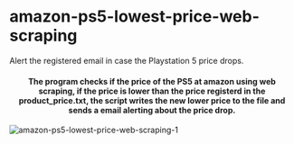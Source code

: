 # amazon-ps5-lowest-price-web-scraping
Alert the registered email in case the Playstation 5 price drops.

<h4 align="center">The program checks if the price of the PS5 at amazon using web scraping, if the price is lower than the price registerd in the product_price.txt, the script writes the new lower price to the file and sends a email alerting about the price drop.</h4>

![amazon-ps5-lowest-price-web-scraping-1](https://user-images.githubusercontent.com/99426154/211395918-d08fae06-6b3b-4fe9-ad06-49d8d03a9896.png)
